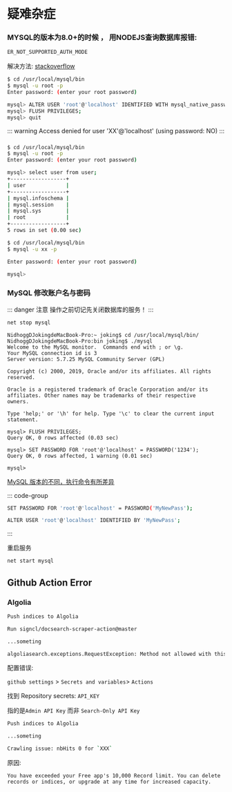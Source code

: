 # 疑难杂症


### MYSQL的版本为8.0+的时候 ， 用NODEJS查询数据库报错:

```sh
ER_NOT_SUPPORTED_AUTH_MODE
```

解决方法: [stackoverflow](https://stackoverflow.com/questions/50093144/mysql-8-0-client-does-not-support-authentication-protocol-requested-by-server)

```sh
$ cd /usr/local/mysql/bin
$ mysql -u root -p
Enter password: (enter your root password)

mysql> ALTER USER 'root'@'localhost' IDENTIFIED WITH mysql_native_password BY 'your_new_password';
mysql> FLUSH PRIVILEGES;
mysql> quit
```

::: warning
Access denied for user 'XX'@'localhost' (using password: NO)
:::
### 

```sh
$ cd /usr/local/mysql/bin
$ mysql -u root -p
Enter password: (enter your root password)

mysql> select user from user;
+------------------+
| user             |
+------------------+
| mysql.infoschema |
| mysql.session    |
| mysql.sys        |
| root             |
+------------------+
5 rows in set (0.00 sec)
```

```sh
$ cd /usr/local/mysql/bin
$ mysql -u xx -p

Enter password: (enter your root password)

mysql>
```

### MySQL 修改账户名与密码


::: danger 注意
操作之前切记先关闭数据库的服务！
:::

```sh
net stop mysql
```


```sh{15,18}
NidhoggDJokingdeMacBook-Pro:~ joking$ cd /usr/local/mysql/bin/ 
NidhoggDJokingdeMacBook-Pro:bin joking$ ./mysql
Welcome to the MySQL monitor.  Commands end with ; or \g.
Your MySQL connection id is 3
Server version: 5.7.25 MySQL Community Server (GPL)

Copyright (c) 2000, 2019, Oracle and/or its affiliates. All rights reserved.

Oracle is a registered trademark of Oracle Corporation and/or its
affiliates. Other names may be trademarks of their respective
owners.

Type 'help;' or '\h' for help. Type '\c' to clear the current input statement.

mysql> FLUSH PRIVILEGES;
Query OK, 0 rows affected (0.03 sec)

mysql> SET PASSWORD FOR 'root'@'localhost' = PASSWORD('1234');
Query OK, 0 rows affected, 1 warning (0.01 sec)

mysql>
```

[MySQL 版本的不同，执行命令有所差异](https://dev.mysql.com/doc/refman/5.7/en/resetting-permissions.html)

<!-- ```sh
MySQL 5.7.6 and later:
ALTER USER 'root'@'localhost' IDENTIFIED BY 'MyNewPass'; 

MySQL 5.7.5 and earlier:
SET PASSWORD FOR 'root'@'localhost' = PASSWORD('MyNewPass');
``` -->

::: code-group

```sh [MySQL 5.7.5 and earlier]
SET PASSWORD FOR 'root'@'localhost' = PASSWORD('MyNewPass');
```

```sh [MySQL 5.7.6 and later]
ALTER USER 'root'@'localhost' IDENTIFIED BY 'MyNewPass'; 
```
:::



重启服务

```sh
net start mysql
```



## Github Action Error

### Algolia

```sh
Push indices to Algolia

Run signcl/docsearch-scraper-action@master

...someting

algoliasearch.exceptions.RequestException: Method not allowed with this API key

```

配置错误:

`github settings` > `Secrets and variables`> `Actions`

找到 Repository secrets: `API_KEY`

指的是`Admin API Key` 而非 `Search-Only API Key`


```sh
Push indices to Algolia

...someting

Crawling issue: nbHits 0 for `XXX`
```

原因:

```
You have exceeded your Free app's 10,000 Record limit. You can delete records or indices, or upgrade at any time for increased capacity.
```